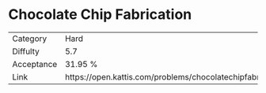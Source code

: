 # Chocolate Chip Fabrication

<table>
    <tr>
        <td>Category</td>
        <td>Hard</td>
    </tr>
    <tr>
        <td>Diffulty</td>
        <td>5.7</td>
    </tr>
    <tr>
        <td>Acceptance</td>
        <td>31.95 %</td>
    </tr>
    <tr>
        <td>Link</td>
        <td>https://open.kattis.com/problems/chocolatechipfabrication</td>
    </tr>
</table>